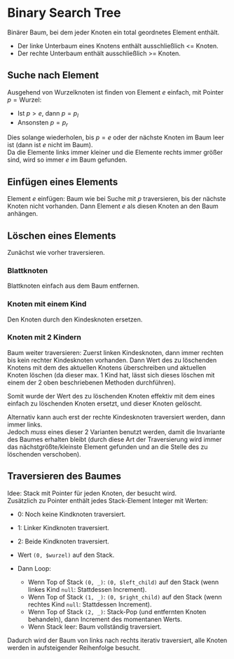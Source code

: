 # Binary Search Tree
Binärer Baum, bei dem jeder Knoten ein total geordnetes Element enthält.

- Der linke Unterbaum eines Knotens enthält ausschließlich <= Knoten.
- Der rechte Unterbaum enthält ausschließlich >= Knoten.

## Suche nach Element
Ausgehend von Wurzelknoten ist finden von Element $e$ einfach, mit Pointer $p = \text{Wurzel}$:

- Ist $p > e$, dann $p = p_l$
- Ansonsten $p = p_r$

Dies solange wiederholen, bis $p = e$ oder der nächste Knoten im Baum leer ist (dann ist $e$ nicht im Baum).  
Da die Elemente links immer kleiner und die Elemente rechts immer größer sind, wird so
immer $e$ im Baum gefunden.


## Einfügen eines Elements
Element $e$ einfügen: Baum wie bei Suche mit $p$ traversieren, bis der nächste 
Knoten nicht vorhanden. Dann Element $e$ als diesen Knoten an den Baum anhängen.


## Löschen eines Elements
Zunächst wie vorher traversieren.

### Blattknoten
Blattknoten einfach aus dem Baum entfernen.

### Knoten mit einem Kind
Den Knoten durch den Kindesknoten ersetzen.

### Knoten mit 2 Kindern
Baum weiter traversieren: Zuerst linken Kindesknoten, dann immer rechten bis kein
rechter Kindesknoten vorhanden. Dann Wert des zu löschenden Knotens mit dem des aktuellen
Knotens überschreiben und aktuellen Knoten löschen (da dieser max. 1 Kind hat,
lässt sich dieses löschen mit einem der 2 oben beschriebenen Methoden durchführen).  

Somit wurde der Wert des zu löschenden Knoten effektiv mit dem eines einfach zu löschenden
Knoten ersetzt, und dieser Knoten gelöscht.

Alternativ kann auch erst der rechte Kindesknoten traversiert werden, dann immer links.  
Jedoch *muss* eines dieser 2 Varianten benutzt werden, damit die Invariante des Baumes
erhalten bleibt (durch diese Art der Traversierung wird immer das nächstgrößte/kleinste
Element gefunden und an die Stelle des zu löschenden verschoben).


## Traversieren des Baumes
Idee: Stack mit Pointer für jeden Knoten, der besucht wird.  
Zusätzlich zu Pointer enthält jedes Stack-Element Integer mit Werten:

- 0: Noch keine Kindknoten traversiert.
- 1: Linker Kindknoten traversiert.
- 2: Beide Kindknoten traversiert.

- Wert `(0, $wurzel)` auf den Stack.
- Dann Loop:
    - Wenn Top of Stack `(0, _)`: `(0, $left_child)` auf den Stack (wenn linkes Kind `null`: Stattdessen Increment).
    - Wenn Top of Stack `(1, _)`: `(0, $right_child)` auf den Stack (wenn rechtes Kind `null`: Stattdessen Increment).
    - Wenn Top of Stack `(2, _)`: Stack-Pop (und entfernten Knoten behandeln), dann Increment des momentanen Werts.
    - Wenn Stack leer: Baum vollständig traversiert.

Dadurch wird der Baum von links nach rechts iterativ traversiert, alle Knoten werden in aufsteigender
Reihenfolge besucht.
